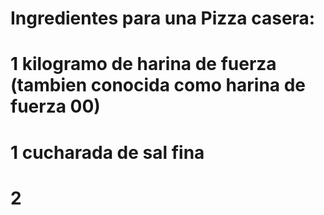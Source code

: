 # Ingredientes para una Pizza casera:
# 1 kilogramo de harina de fuerza (tambien conocida como harina de fuerza 00)
# 1 cucharada de sal fina
# 2 
